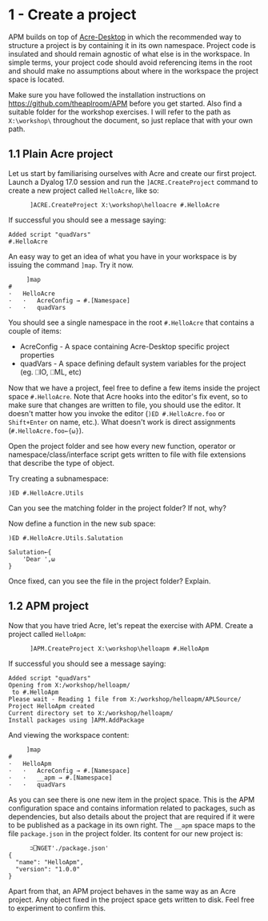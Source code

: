 # 1  - Create a project

APM builds on top of [Acre-Desktop](https://github.com/the-carlisle-group/Acre-Desktop) in which the recommended way to structure a project is by containing it in its own namespace. Project code is insulated and should remain agnostic of what else is in the workspace. In simple terms, your project code should avoid referencing items in the root and should make no assumptions about where in the workspace the project space is located.

Make sure you have followed the installation instructions on https://github.com/theaplroom/APM before you get started. Also find a suitable folder for the workshop exercises. I will refer to the path as `X:\workshop\` throughout the document, so just replace that with your own path.

## 1.1 Plain Acre project

Let us start by familiarising ourselves with Acre and create our first project. Launch a Dyalog 17.0 session and run the `]ACRE.CreateProject` command to create a new project called `HelloAcre`, like so:

```
      ]ACRE.CreateProject X:\workshop\helloacre #.HelloAcre 
```

If successful you should see a message saying:

```
Added script "quadVars"
#.HelloAcre
```

An easy way to get an idea of what you have in your workspace is by issuing the command `]map`. Try it now.

```
     ]map
#
·   HelloAcre
·   ·   AcreConfig → #.[Namespace]
·   ·   quadVars
```

You should see a single namespace in the root `#.HelloAcre` that contains a couple of items:
* AcreConfig - A space containing Acre-Desktop specific project properties
* quadVars - A space defining default system variables for the project (eg. ⎕IO, ⎕ML, etc)

Now that we have a project, feel free to define a few items inside the project space `#.HelloAcre`. Note that Acre hooks into the editor's fix event, so to make sure that changes are written to file, you should use the editor. It doesn't matter how you invoke the editor (`)ED #.HelloAcre.foo` or `Shift+Enter` on name, etc.). What doesn't work is direct assignments (`#.HelloAcre.foo←{⍵}`).

Open the project folder and see how every new function, operator or namespace/class/interface script gets written to file with file extensions that describe the type of object.

Try creating a subnamespace: 

`)ED #.HelloAcre.Utils`

Can you see the matching folder in the project folder? If not, why?

Now define a function in the new sub space:

`)ED #.HelloAcre.Utils.Salutation`

```
Salutation←{
    'Dear ',⍵
}
```

Once fixed, can you see the file in the project folder? Explain.

## 1.2 APM project

Now that you have tried Acre, let's repeat the exercise with APM. Create a project called `HelloApm`:

```
      ]APM.CreateProject X:\workshop\helloapm #.HelloApm
```

If successful you should see a message saying:

```
Added script "quadVars"
Opening from X:/workshop/helloapm/
 to #.HelloApm
Please wait - Reading 1 file from X:/workshop/helloapm/APLSource/
Project HelloApm created
Current directory set to X:/workshop/helloapm/
Install packages using ]APM.AddPackage         
```

And viewing the workspace content:
```
     ]map
#
·   HelloApm
·   ·   AcreConfig → #.[Namespace]
·   ·   __apm → #.[Namespace]
·   ·   quadVars

```

As you can see there is one new item in the project space. This is the APM configuration space and contains information related to packages, such as dependencies, but also details about the project that are required if it were to be published as a package in its own right. The `__apm` space maps to the file `package.json` in the project folder. Its content for our new project is:

```
      ⊃⎕NGET'./package.json'
{                                              
  "name": "HelloApm",                          
  "version": "1.0.0"                           
}                                              
```

Apart from that, an APM project behaves in the same way as an Acre project. Any object fixed in the project space gets written to disk. Feel free to experiment to confirm this.